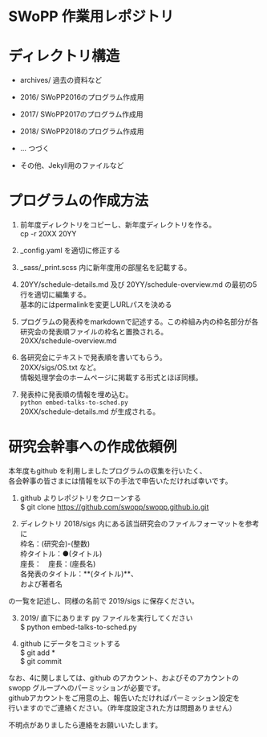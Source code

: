 SWoPP 作業用レポジトリ
======================

# ディレクトリ構造

- archives/
  過去の資料など

- 2016/
  SWoPP2016のプログラム作成用
- 2017/
  SWoPP2017のプログラム作成用
- 2018/
  SWoPP2018のプログラム作成用 
- ... つづく

- その他、Jekyll用のファイルなど

# プログラムの作成方法
1. 前年度ディレクトリをコピーし、新年度ディレクトリを作る。  
cp -r 20XX 20YY

2. \_config.yaml を適切に修正する

3. \_sass/\_print.scss 内に新年度用の部屋名を記載する。

4. 20YY/schedule-details.md 及び 20YY/schedule-overview.md の最初の5行を適切に編集する。  
   基本的にはpermalinkを変更しURLパスを決める

5. プログラムの発表枠をmarkdownで記述する。この枠組み内の枠名部分が各研究会の発表順ファイルの枠名と置換される。  
   20XX/schedule-overview.md

6. 各研究会にテキストで発表順を書いてもらう。  
   20XX/sigs/OS.txt など。  
   情報処理学会のホームページに掲載する形式とほぼ同様。

7. 発表枠に発表順の情報を埋め込む。  
   `python embed-talks-to-sched.py`  
   20XX/schedule-details.md が生成される。
   
# 研究会幹事への作成依頼例

本年度もgithub を利用しましたプログラムの収集を行いたく、  
各会幹事の皆さまには情報を以下の手法で申告いただければ幸いです。  

1. github よりレポジトリをクローンする  
$ git clone https://github.com/swopp/swopp.github.io.git  

2. ディレクトリ 2018/sigs 内にある該当研究会のファイルフォーマットを参考に  
  枠名：(研究会)-(整数)  
枠タイトル：●(タイトル)  
座長：　座長：(座長名)  
各発表のタイトル：\*\*(タイトル)\*\*、  
および著者名  
  
の一覧を記述し、同様の名前で 2019/sigs に保存ください。

3.  2019/ 直下にあります py ファイルを実行してください  
$ python embed-talks-to-sched.py

4. github にデータをコミットする  
$ git add *  
$ git commit

なお、4に関しましては、github のアカウント、およびそのアカウントの  
swopp グループへのパーミッションが必要です。  
githubアカウントをご用意の上、報告いただければパーミッション設定を  
行いますのでご連絡ください。（昨年度設定された方は問題ありません）
  
不明点がありましたら連絡をお願いいたします。

